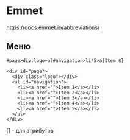 # Emmet
https://docs.emmet.io/abbreviations/

## Меню

    #page>div.logo+ul#navigation>li*5>a{Item $}

    <div id="page">
      <div class="logo"></div>
      <ul id="navigation">
        <li><a href="">Item 1</a></li>
        <li><a href="">Item 2</a></li>
        <li><a href="">Item 3</a></li>
        <li><a href="">Item 4</a></li>
        <li><a href="">Item 5</a></li>
      </ul>
    </div>

[] - для атрибутов
